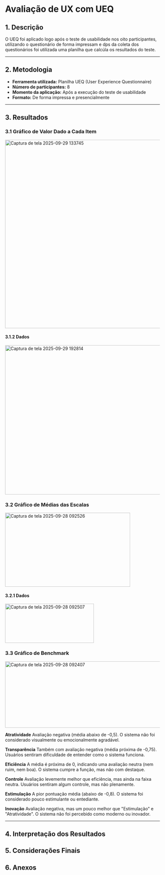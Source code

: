 # Avaliação de UX com UEQ

## 1. Descrição

O UEQ foi aplicado logo após o teste de usabilidade nos oito participantes, utilizando o questionário de forma impressam e dps da coleta dos questionários foi utilizada uma planilha que calcúla os resultados do teste.

---

## 2. Metodologia

- **Ferramenta utilizada:** Planilha UEQ (User Experience Questionnaire)
- **Número de participantes:** 8
- **Momento da aplicação:** Após a execução do teste de usabilidade
- **Formato:** De forma impressa e presencialmente

---

## 3. Resultados


### 3.1 Gráfico de Valor Dado a Cada Item

<img width="679" height="611" alt="Captura de tela 2025-09-29 133745" src="https://github.com/user-attachments/assets/ed991685-d28e-4285-a9e8-55b7ba762ba7" />

#### 3.1.2 Dados 

<img width="669" height="484" alt="Captura de tela 2025-09-29 192814" src="https://github.com/user-attachments/assets/941c22de-13d9-4803-ba43-88c1cfd99cb7" />


### 3.2 Gráfico de Médias das Escalas 

<img width="407" height="240" alt="Captura de tela 2025-09-28 092526" src="https://github.com/user-attachments/assets/bc0a9dde-6c3e-4242-b9c8-29d4fb98779c" />

#### 3.2.1 Dados

<img width="289" height="127" alt="Captura de tela 2025-09-28 092507" src="https://github.com/user-attachments/assets/c315223b-b0c9-4e89-8dc5-98ed875367f5" />


### 3.3 Gráfico de Benchmark

<img width="693" height="215" alt="Captura de tela 2025-09-28 092407" src="https://github.com/user-attachments/assets/5f84a4ea-f9b0-4778-8506-8e74c9491b3b" />



**Atratividade**	Avaliação negativa (média abaixo de -0,5). O sistema não foi considerado visualmente ou emocionalmente agradável.  

**Transparência**	Também com avaliação negativa (média próxima de -0,75). Usuários sentiram dificuldade de entender como o sistema funciona.  

**Eficiência**	A média é próxima de 0, indicando uma avaliação neutra (nem ruim, nem boa). O sistema cumpre a função, mas não com destaque.  

**Controle**	Avaliação levemente melhor que eficiência, mas ainda na faixa neutra. Usuários sentiram algum controle, mas não plenamente.  

**Estimulação**	A pior pontuação média (abaixo de -0,8). O sistema foi considerado pouco estimulante ou entediante.  

**Inovação**	Avaliação negativa, mas um pouco melhor que "Estimulação" e "Atratividade". O sistema não foi percebido como moderno ou inovador.  

---

## 4. Interpretação dos Resultados


## 5. Considerações Finais

## 6. Anexos

